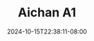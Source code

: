 --- 
title: "Aichan A1"
description: "streaming  video bokep Aichan A1 premium durasi panjang baru"
date: 2024-10-15T22:38:11-08:00
file_code: "kmuspefbsnip"
draft: false
cover: "1d6odrim6vbhuida.jpg"
tags: ["Aichan", "bokep-indo", "bokep-viral", "bokep-ig"]
length: 831
fld_id: "1482834"
foldername: "Aichan"
categories: ["Aichan"]
views: 0
---